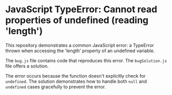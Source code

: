 # JavaScript TypeError: Cannot read properties of undefined (reading 'length')

This repository demonstrates a common JavaScript error: a TypeError thrown when accessing the 'length' property of an undefined variable.

The `bug.js` file contains code that reproduces this error.  The `bugSolution.js` file offers a solution.

The error occurs because the function doesn't explicitly check for `undefined`.  The solution demonstrates how to handle both `null` and `undefined` cases gracefully to prevent the error.